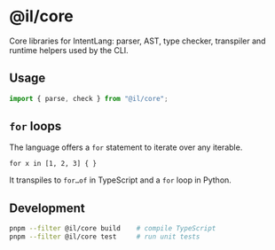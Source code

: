 # @il/core

Core libraries for IntentLang: parser, AST, type checker, transpiler and
runtime helpers used by the CLI.

## Usage

```ts
import { parse, check } from "@il/core";
```

## `for` loops

The language offers a `for` statement to iterate over any iterable.

```intentlang
for x in [1, 2, 3] { }
```

It transpiles to `for…of` in TypeScript and a `for` loop in Python.

## Development

```bash
pnpm --filter @il/core build    # compile TypeScript
pnpm --filter @il/core test     # run unit tests
```
